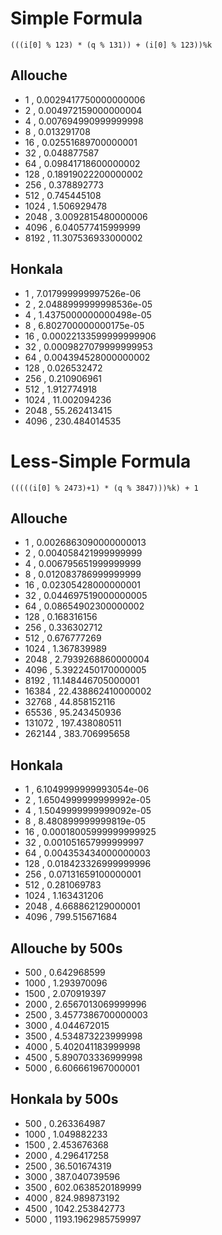 # Simple Formula
``(((i[0] % 123) * (q % 131)) + (i[0] % 123))%k``
## Allouche
* 1 , 0.0029417750000000006
* 2 , 0.004972159000000004
* 4 , 0.007694990999999998
* 8 , 0.013291708
* 16 , 0.02551689700000001
* 32 , 0.048877587
* 64 , 0.09841718600000002
* 128 , 0.18919022200000002
* 256 , 0.378892773
* 512 , 0.745445108
* 1024 , 1.506929478
* 2048 , 3.0092815480000006
* 4096 , 6.040577415999999
* 8192 , 11.307536933000002

## Honkala
* 1 , 7.017999999997526e-06
* 2 , 2.0488999999998536e-05
* 4 , 1.4375000000000498e-05
* 8 , 6.802700000000175e-05
* 16 , 0.00022133599999999906
* 32 , 0.0009827079999999953
* 64 , 0.004394528000000002
* 128 , 0.026532472
* 256 , 0.210906961
* 512 , 1.912774918
* 1024 , 11.002094236
* 2048 , 55.262413415
* 4096 , 230.484014535

# Less-Simple Formula
``(((((i[0] % 2473)+1) * (q % 3847)))%k) + 1``

## Allouche
* 1 , 0.0026863090000000013
* 2 , 0.004058421999999999
* 4 , 0.006795651999999999
* 8 , 0.012083786999999999
* 16 , 0.02305428000000001
* 32 , 0.044697519000000005
* 64 , 0.08654902300000002
* 128 , 0.168316156
* 256 , 0.336302712
* 512 , 0.676777269
* 1024 , 1.367839989
* 2048 , 2.7939268860000004
* 4096 , 5.3922450170000005
* 8192 , 11.148446705000001
* 16384 , 22.438862410000002
* 32768 , 44.858152116
* 65536 , 95.243450936
* 131072 , 197.438080511
* 262144 , 383.706995658

## Honkala
* 1 , 6.1049999999993054e-06
* 2 , 1.6504999999999992e-05
* 4 , 1.5049999999999092e-05
* 8 , 8.480899999999819e-05
* 16 , 0.00018005999999999925
* 32 , 0.001051657999999997
* 64 , 0.004353434000000003
* 128 , 0.018423326999999996
* 256 , 0.07131659100000001
* 512 , 0.281069783
* 1024 , 1.163431206
* 2048 , 4.668862129000001
* 4096 , 799.515671684

## Allouche by 500s
* 500 , 0.642968599
* 1000 , 1.293970096
* 1500 , 2.070919397
* 2000 , 2.6567013069999996
* 2500 , 3.4577386700000003
* 3000 , 4.044672015
* 3500 , 4.534873223999998
* 4000 , 5.402041183999998
* 4500 , 5.890703336999998
* 5000 , 6.606661967000001

## Honkala by 500s
* 500 , 0.263364987
* 1000 , 1.049882233
* 1500 , 2.453676368
* 2000 , 4.296417258
* 2500 , 36.501674319
* 3000 , 387.040739596
* 3500 , 602.0638520189999
* 4000 , 824.989873192
* 4500 , 1042.253842773
* 5000 , 1193.1962985759997
